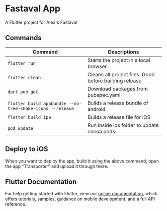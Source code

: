 # Fastaval App

A Flutter project for Alea's Fastaval

## Commands

| Command                                                   | Descriptions                                           |
| --------------------------------------------------------- | ------------------------------------------------------ |
| `flutter run`                                             | Starts the project in a local browser                  |
| `flutter clean`                                           | Cleans all project files. Good before building release |
| `dart pub get`                                            | Download packages from pubspec.yaml                    |
| `flutter build appbundle --no-tree-shake-icons --release` | Builds a release bundle of android                     |
| `flutter build ipa`                                       | Builds a release file for iOS                          |
| `pod update`                                              | Run inside ios folder to update cocoa pods             |

## Deploy to iOS

When you want to deploy the app, build it using the above command, open the app "Transporter" and upload it through there.

## Flutter Documentation

For help getting started with Flutter, view our [online documentation](https://flutter.dev/docs),
which offers tutorials, samples, guidance on mobile development, and a full API reference.
